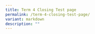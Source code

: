 ```yaml
---
title: Term 4 Closing Test page
permalink: /term-4-closing-test-page/
variant: markdown
description: ""
---
```

